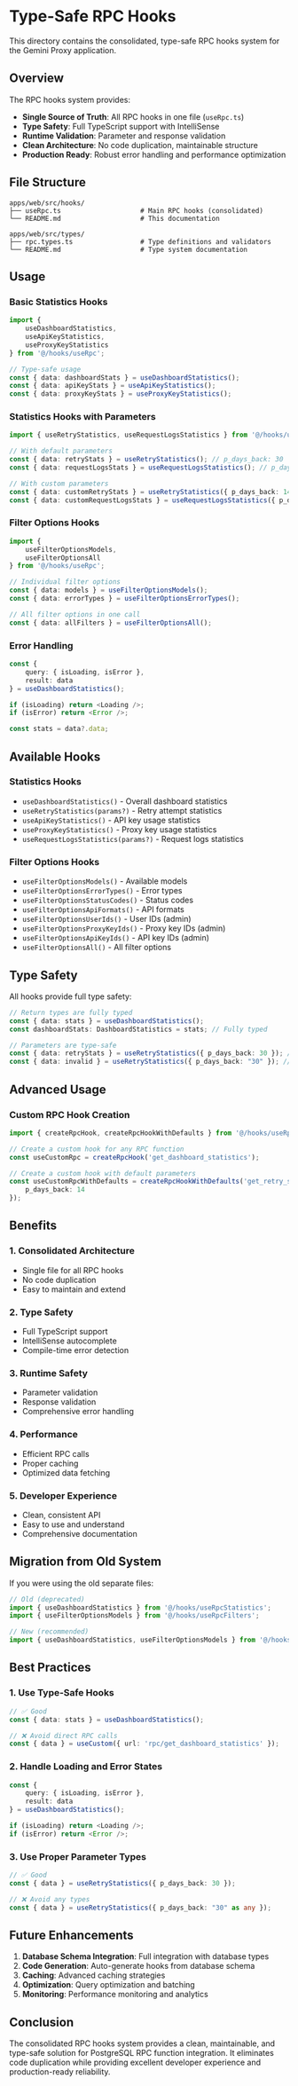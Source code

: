 # Type-Safe RPC Hooks

This directory contains the consolidated, type-safe RPC hooks system for the Gemini Proxy application.

## Overview

The RPC hooks system provides:

- **Single Source of Truth**: All RPC hooks in one file (`useRpc.ts`)
- **Type Safety**: Full TypeScript support with IntelliSense
- **Runtime Validation**: Parameter and response validation
- **Clean Architecture**: No code duplication, maintainable structure
- **Production Ready**: Robust error handling and performance optimization

## File Structure

```
apps/web/src/hooks/
├── useRpc.ts                    # Main RPC hooks (consolidated)
└── README.md                    # This documentation

apps/web/src/types/
├── rpc.types.ts                 # Type definitions and validators
└── README.md                    # Type system documentation
```

## Usage

### Basic Statistics Hooks

```typescript
import { 
    useDashboardStatistics, 
    useApiKeyStatistics, 
    useProxyKeyStatistics 
} from '@/hooks/useRpc';

// Type-safe usage
const { data: dashboardStats } = useDashboardStatistics();
const { data: apiKeyStats } = useApiKeyStatistics();
const { data: proxyKeyStats } = useProxyKeyStatistics();
```

### Statistics Hooks with Parameters

```typescript
import { useRetryStatistics, useRequestLogsStatistics } from '@/hooks/useRpc';

// With default parameters
const { data: retryStats } = useRetryStatistics(); // p_days_back: 30
const { data: requestLogsStats } = useRequestLogsStatistics(); // p_days_back: 7

// With custom parameters
const { data: customRetryStats } = useRetryStatistics({ p_days_back: 14 });
const { data: customRequestLogsStats } = useRequestLogsStatistics({ p_days_back: 30 });
```

### Filter Options Hooks

```typescript
import { 
    useFilterOptionsModels, 
    useFilterOptionsAll 
} from '@/hooks/useRpc';

// Individual filter options
const { data: models } = useFilterOptionsModels();
const { data: errorTypes } = useFilterOptionsErrorTypes();

// All filter options in one call
const { data: allFilters } = useFilterOptionsAll();
```

### Error Handling

```typescript
const {
    query: { isLoading, isError },
    result: data
} = useDashboardStatistics();

if (isLoading) return <Loading />;
if (isError) return <Error />;

const stats = data?.data;
```

## Available Hooks

### Statistics Hooks

- `useDashboardStatistics()` - Overall dashboard statistics
- `useRetryStatistics(params?)` - Retry attempt statistics
- `useApiKeyStatistics()` - API key usage statistics
- `useProxyKeyStatistics()` - Proxy key usage statistics
- `useRequestLogsStatistics(params?)` - Request logs statistics

### Filter Options Hooks

- `useFilterOptionsModels()` - Available models
- `useFilterOptionsErrorTypes()` - Error types
- `useFilterOptionsStatusCodes()` - Status codes
- `useFilterOptionsApiFormats()` - API formats
- `useFilterOptionsUserIds()` - User IDs (admin)
- `useFilterOptionsProxyKeyIds()` - Proxy key IDs (admin)
- `useFilterOptionsApiKeyIds()` - API key IDs (admin)
- `useFilterOptionsAll()` - All filter options

## Type Safety

All hooks provide full type safety:

```typescript
// Return types are fully typed
const { data: stats } = useDashboardStatistics();
const dashboardStats: DashboardStatistics = stats; // Fully typed

// Parameters are type-safe
const { data: retryStats } = useRetryStatistics({ p_days_back: 30 }); // ✅
const { data: invalid } = useRetryStatistics({ p_days_back: "30" }); // ❌ TypeScript error
```

## Advanced Usage

### Custom RPC Hook Creation

```typescript
import { createRpcHook, createRpcHookWithDefaults } from '@/hooks/useRpc';

// Create a custom hook for any RPC function
const useCustomRpc = createRpcHook('get_dashboard_statistics');

// Create a custom hook with default parameters
const useCustomRpcWithDefaults = createRpcHookWithDefaults('get_retry_statistics', {
    p_days_back: 14
});
```

## Benefits

### 1. **Consolidated Architecture**

- Single file for all RPC hooks
- No code duplication
- Easy to maintain and extend

### 2. **Type Safety**

- Full TypeScript support
- IntelliSense autocomplete
- Compile-time error detection

### 3. **Runtime Safety**

- Parameter validation
- Response validation
- Comprehensive error handling

### 4. **Performance**

- Efficient RPC calls
- Proper caching
- Optimized data fetching

### 5. **Developer Experience**

- Clean, consistent API
- Easy to use and understand
- Comprehensive documentation

## Migration from Old System

If you were using the old separate files:

```typescript
// Old (deprecated)
import { useDashboardStatistics } from '@/hooks/useRpcStatistics';
import { useFilterOptionsModels } from '@/hooks/useRpcFilters';

// New (recommended)
import { useDashboardStatistics, useFilterOptionsModels } from '@/hooks/useRpc';
```

## Best Practices

### 1. **Use Type-Safe Hooks**

```typescript
// ✅ Good
const { data: stats } = useDashboardStatistics();

// ❌ Avoid direct RPC calls
const { data } = useCustom({ url: 'rpc/get_dashboard_statistics' });
```

### 2. **Handle Loading and Error States**

```typescript
const {
    query: { isLoading, isError },
    result: data
} = useDashboardStatistics();

if (isLoading) return <Loading />;
if (isError) return <Error />;
```

### 3. **Use Proper Parameter Types**

```typescript
// ✅ Good
const { data } = useRetryStatistics({ p_days_back: 30 });

// ❌ Avoid any types
const { data } = useRetryStatistics({ p_days_back: "30" as any });
```

## Future Enhancements

1. **Database Schema Integration**: Full integration with database types
2. **Code Generation**: Auto-generate hooks from database schema
3. **Caching**: Advanced caching strategies
4. **Optimization**: Query optimization and batching
5. **Monitoring**: Performance monitoring and analytics

## Conclusion

The consolidated RPC hooks system provides a clean, maintainable, and type-safe solution for PostgreSQL RPC function integration. It eliminates code duplication while providing excellent developer experience and production-ready reliability.
